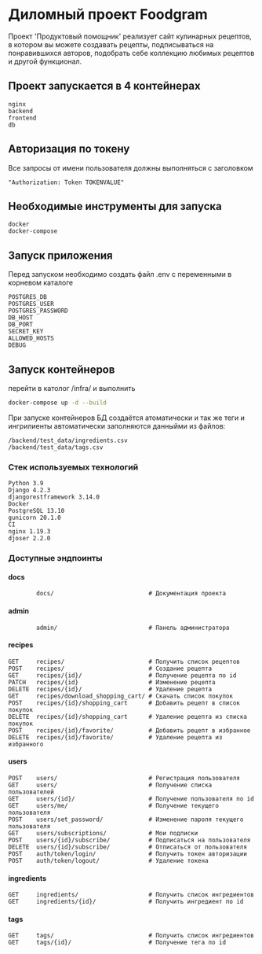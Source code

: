 # Диломный проект Foodgram

Проект 'Продуктовый помощник' реализует сайт кулинарных рецептов,
в котором вы можете создавать рецепты, подписываться на понравившихся
авторов, подобрать себе коллекцию любимых рецептов и другой функционал.

## Проект запускается в 4 контейнерах

    nginx
    backend
    frontend
    db

## Авторизация по токену

Все запросы от имени пользователя должны выполняться с заголовком

    "Authorization: Token TOKENVALUE"

## Необходимые инструменты для запуска

    docker
    docker-compose

## Запуск приложения

Перед запуском необходимо создать файл .env с переменными в
корневом каталоге

    POSTGRES_DB
    POSTGRES_USER
    POSTGRES_PASSWORD
    DB_HOST
    DB_PORT
    SECRET_KEY
    ALLOWED_HOSTS
    DEBUG

## Запуск контейнеров

перейти в католог /infra/ и выполнить

```bash
docker-compose up -d --build
```

При запуске контейнеров БД создаётся атоматически и так же теги и
ингрилиенты автоматически заполняются данныйми из файлов:

    /backend/test_data/ingredients.csv
    /backend/test_data/tags.csv


### Стек используемых технологий

    Python 3.9
    Django 4.2.3
    djangorestframework 3.14.0
    Docker
    PostgreSQL 13.10
    gunicorn 20.1.0
    CI
    nginx 1.19.3
    djoser 2.2.0

### Доступные эндпоинты

#### docs

            docs/                           # Документация проекта

#### admin

            admin/                          # Панель администратора

#### recipes

    GET     recipes/                        # Получить список рецептов
    POST    recipes/                        # Создание рецепта
    GET     recipes/{id}/                   # Получение рецепта по id
    PATCH   recipes/{id}                    # Изменение рецепта
    DELETE  recipes/{id}/                   # Удаление рецепта
    GET     recipes/download_shopping_cart/ # Скачать список покупок
    POST    recipes/{id}/shopping_cart      # Добавить рецепт в список покупок
    DELETE  recipes/{id}/shopping_cart      # Удаление рецепта из списка покупок
    POST    recipes/{id}/favorite/          # Добавить рецепт в избранное
    DELETE  recipes/{id}/favorite/          # Удаление рецепта из избранного

#### users

    POST    users/                          # Регистрация пользователя
    GET     users/                          # Получение списка пользователей
    GET     users/{id}/                     # Получение пользователя по id
    GET     users/me/                       # Получение текущего пользователя
    POST    users/set_password/             # Изменение пароля текущего пользователя
    GET     users/subscriptions/            # Мои подписки
    POST    users/{id}/subscribe/           # Подписаться на пользователя
    DELETE  users/{id}/subscribe/           # Отписаться от пользователя
    POST    auth/token/login/               # Получить токен авторизации
    POST    auth/token/logout/              # Удаление токена

#### ingredients

    GET     ingredients/                    # Получить список ингредиентов
    GET     ingredients/{id}/               # Получить ингредиент по id

#### tags

    GET     tags/                           # Получить список ингредиентов
    GET     tags/{id}/                      # Получение тега по id
